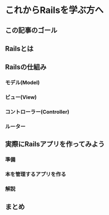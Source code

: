 # これからRailsを学ぶ方へ

## この記事のゴール

## Railsとは

## Railsの仕組み
### モデル(Model)
### ビュー(View)
### コントローラー(Controller)
### ルーター

## 実際にRailsアプリを作ってみよう
### 準備
### 本を管理するアプリを作る
### 解説

## まとめ
